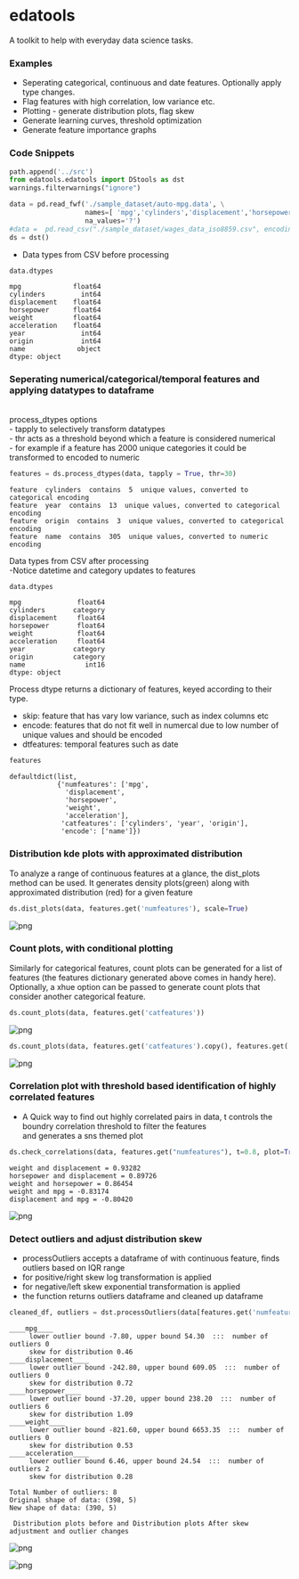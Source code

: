 # edatools
A toolkit to help with everyday data science tasks. 

### Examples

* Seperating categorical, continuous and date features. Optionally apply type changes.
* Flag features with high correlation, low variance etc. 
* Plotting - generate distribution plots, flag skew
* Generate learning curves, threshold optimization
* Generate feature importance graphs

### Code Snippets

```python
path.append('../src')
from edatools.edatools import DStools as dst
warnings.filterwarnings("ignore")
```


```python
data = pd.read_fwf('./sample_dataset/auto-mpg.data', \
                   names=[ 'mpg','cylinders','displacement','horsepower','weight','acceleration','year','origin','name'], \
                   na_values='?')
#data =  pd.read_csv("./sample_dataset/wages_data_iso8859.csv", encoding='ISO-8859-1')
ds = dst()
```

* Data types from CSV before processing 

```python
data.dtypes
```
    mpg             float64
    cylinders         int64
    displacement    float64
    horsepower      float64
    weight          float64
    acceleration    float64
    year              int64
    origin            int64
    name             object
    dtype: object



### Seperating numerical/categorical/temporal features and applying datatypes to dataframe
<br>
process_dtypes options 
<br>
 - tapply to selectively transform datatypes
<br>
 - thr acts as a threshold beyond which a feature is considered numerical
<br>
 - for example if a feature has 2000 unique categories it could be transformed to encoded to numeric
 <br>


```python
features = ds.process_dtypes(data, tapply = True, thr=30)
```

    feature  cylinders  contains  5  unique values, converted to categorical encoding
    feature  year  contains  13  unique values, converted to categorical encoding
    feature  origin  contains  3  unique values, converted to categorical encoding
    feature  name  contains  305  unique values, converted to numeric encoding


Data types from CSV after processing 
<br>
-Notice datetime and category updates to features


```python
data.dtypes
```
    mpg              float64
    cylinders       category
    displacement     float64
    horsepower       float64
    weight           float64
    acceleration     float64
    year            category
    origin          category
    name               int16
    dtype: object



Process dtype returns a dictionary of features, keyed according to their type. 
 - skip: feature that has vary low variance, such as index columns etc
 - encode: features that do not fit well in numercal due to low number of unique values and should be encoded
 - dtfeatures: temporal features such as date 


```python
features
```




    defaultdict(list,
                {'numfeatures': ['mpg',
                  'displacement',
                  'horsepower',
                  'weight',
                  'acceleration'],
                 'catfeatures': ['cylinders', 'year', 'origin'],
                 'encode': ['name']})



### Distribution kde plots with approximated distribution

To analyze a range of continuous features at a glance, the dist_plots method can be used. It generates density plots(green) along with approximated distribution (red) for a given feature


```python
ds.dist_plots(data, features.get('numfeatures'), scale=True)
```


![png](./testing/output_11_0.png)


### Count plots, with conditional plotting 

Similarly for categorical features, count plots can be generated for a list of features (the features dictionary generated above comes in handy here). Optionally, a xhue option can be passed to generate count plots that consider another categorical feature.


```python
ds.count_plots(data, features.get('catfeatures'))
```


![png](./testing/output_13_0.png)



```python
ds.count_plots(data, features.get('catfeatures').copy(), features.get('catfeatures').copy()[0])
```


![png](./testing/output_14_0.png)


### Correlation plot with threshold based identification of highly correlated features
* A Quick way to find out highly correlated pairs in data,  t controls the boundry correlation threshold to filter the features
<br> and generates a sns themed plot 


```python
ds.check_correlations(data, features.get("numfeatures"), t=0.8, plot=True)
```

    weight and displacement = 0.93282
    horsepower and displacement = 0.89726
    weight and horsepower = 0.86454
    weight and mpg = -0.83174
    displacement and mpg = -0.80420



![png](./testing/output_16_1.png)


### Detect outliers and adjust distribution skew 

- processOutliers accepts a dataframe of with continuous feature, finds outliers based on IQR range 
- for positive/right skew log transformation is applied
- for negative/left skew exponential transformation is applied
- the function returns outliers dataframe and cleaned up dataframe


```python
cleaned_df, outliers = dst.processOutliers(data[features.get('numfeatures')], plot=True, transform=True)
```

    ____mpg____                        
    	 lower outlier bound -7.80, upper bound 54.30  :::  number of outliers 0                        
    	 skew for distribution 0.46
    ____displacement____                        
    	 lower outlier bound -242.80, upper bound 609.05  :::  number of outliers 0                        
    	 skew for distribution 0.72
    ____horsepower____                        
    	 lower outlier bound -37.20, upper bound 238.20  :::  number of outliers 6                        
    	 skew for distribution 1.09
    ____weight____                        
    	 lower outlier bound -821.60, upper bound 6653.35  :::  number of outliers 0                        
    	 skew for distribution 0.53
    ____acceleration____                        
    	 lower outlier bound 6.46, upper bound 24.54  :::  number of outliers 2                        
    	 skew for distribution 0.28
    
    Total Number of outliers: 8
    Original shape of data: (398, 5)
    New shape of data: (390, 5)
    
     Distribution plots before and Distribution plots After skew adjustment and outlier changes



![png](./testing/output_18_1.png)

![png](./testing/output_18_2.png)
